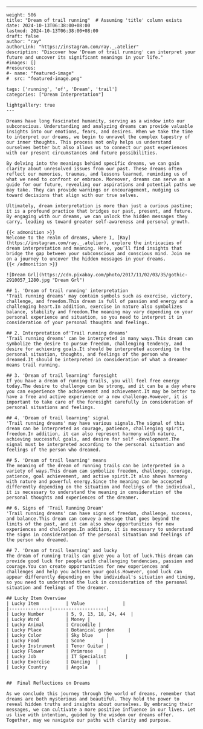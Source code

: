 ---
    weight: 506
    title: "Dream of trail running"  # Assuming 'title' column exists
    date: 2024-10-13T06:38:00+08:00
    lastmod: 2024-10-13T06:38:00+08:00
    draft: false
    author: "ray"
    authorLink: "https://instagram.com/ray._.atelier"
    description: "Discover how 'Dream of trail running' can interpret your future and uncover its significant meanings in your life."
    #images: []
    #resources:
    #- name: "featured-image"
    #  src: "featured-image.png"
    
    tags: ['running', 'of', 'Dream', 'trail']
    categories: ["Dream Interpretation"]
    
    lightgallery: true
    ---
    
    Dreams have long fascinated humanity, serving as a window into our subconscious. Understanding and analyzing dreams can provide valuable insights into our emotions, fears, and desires. When we take the time to interpret our dreams, we begin to unravel the complex tapestry of our inner thoughts. This process not only helps us understand ourselves better but also allows us to connect our past experiences with our present circumstances and future possibilities.
    
    By delving into the meanings behind specific dreams, we can gain clarity about unresolved issues from our past. These dreams often reflect our memories, traumas, and lessons learned, reminding us of what we need to confront or embrace. Moreover, dreams can serve as a guide for our future, revealing our aspirations and potential paths we may take. They can provide warnings or encouragement, nudging us toward decisions that align with our true selves.
    
    Ultimately, dream interpretation is more than just a curious pastime; it is a profound practice that bridges our past, present, and future. By engaging with our dreams, we can unlock the hidden messages they carry, leading us toward greater self-awareness and personal growth.
    
    {{< admonition >}}
    Welcome to the realm of dreams, where I, [Ray](https://instagram.com/ray._.atelier), explore the intricacies of dream interpretation and meaning. Here, you’ll find insights that bridge the gap between your subconscious and conscious mind. Join me on a journey to uncover the hidden messages in your dreams.
    {{< /admonition >}}
    
    ![Dream Grl](https://cdn.pixabay.com/photo/2017/11/02/03/35/gothic-2910057_1280.jpg "Dream Grl")
    
    ## 1. 'Dream of trail running' interpretation
    'Trail running dreams' may contain symbols such as exercise, victory, challenge, and freedom.This dream is full of passion and energy and a challenging heart.In addition, exercise in nature also symbolizes balance, stability and freedom.The meaning may vary depending on your personal experience and situation, so you need to interpret it in consideration of your personal thoughts and feelings.
    
    ## 2. Interpretation of'Trail running dreams'
    'Trail running dreams' can be interpreted in many ways.This dream can symbolize the desire to pursue freedom, challenging tendency, and desire for achieving goals.It should be interpreted according to the personal situation, thoughts, and feelings of the person who dreamed.It should be interpreted in consideration of what a dreamer means trail running.
    
    ## 3. 'Dream of trail learning' foresight
    If you have a dream of running trails, you will feel free energy today.The desire to challenge can be strong, and it can be a day where you can experience the achievement and achievement.It may be better to have a free and active experience or a new challenge.However, it is important to take care of the foresight carefully in consideration of personal situations and feelings.
    
    ## 4. 'Dream of trail learning' signal
    'Trail running dreams' may have various signals.The signal of this dream can be interpreted as courage, patience, challenging spirit, freedom.In addition, it can also represent harmony with nature, achieving successful goals, and desire for self -development.The signal must be interpreted according to the personal situation and feelings of the person who dreamed.
    
    ## 5. 'Dream of trail learning' means
    The meaning of the dream of running trails can be interpreted in a variety of ways.This dream can symbolize freedom, challenge, courage, patience, goal achievement, and active spirit.It also shows harmony with nature and powerful energy.Since the meaning can be accepted differently depending on the situation and feelings of the individual, it is necessary to understand the meaning in consideration of the personal thoughts and experiences of the dreamer.
    
    ## 6. Signs of 'Trail Running Dream'
    'Trail running dreams' can have signs of freedom, challenge, success, and balance.This dream can convey a message that goes beyond the limits of the past, and it can also show opportunities for new experiences and challenges.In addition, it is necessary to understand the signs in consideration of the personal situation and feelings of the person who dreamed.
    
    ## 7. 'Dream of trail learning' and lucky
    The dream of running trails can give you a lot of luck.This dream can provide good luck for people with challenging tendencies, passion and courage.You can create opportunities for new experiences and challenges and help you achieve your goals.However, good luck can appear differently depending on the individual's situation and timing, so you need to understand the luck in consideration of the personal situation and feelings of the dreamer.
    
    ## Lucky Item Overview
    | Lucky Item          | Value              |
    |---------------|--------------------|
    | Lucky Number        | 5, 9, 13, 18, 24, 44  |
    | Lucky Word          | Money |
    | Lucky Animal        | Crocodile |
    | Lucky Place         | Botanical garden     |
    | Lucky Color         | Sky blue     |
    | Lucky Food          | Scone      |
    | Lucky Instrument    | Tenor Guitar |
    | Lucky Flower        | Primrose    |
    | Lucky Job           | IT Specialist       |
    | Lucky Exercise      | Dancing  |
    | Lucky Country       | Angola    |
    
    
    ##  Final Reflections on Dreams
    
    As we conclude this journey through the world of dreams, remember that dreams are both mysterious and beautiful. They hold the power to reveal hidden truths and insights about ourselves. By embracing their messages, we can cultivate a more positive influence in our lives. Let us live with intention, guided by the wisdom our dreams offer. Together, may we navigate our paths with clarity and purpose.
    